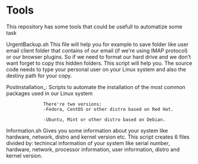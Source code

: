# Tools
This repository has some tools that could be usefull to automatize some task

UrgentBackup.sh
                This file will help you for example to save  folder like user email client folder that contains of our email (if we're using IMAP protocol) or our browser plugins.
                So if we need to format our hard drive and we don't want forget to copy this hidden folders. This script will help you.
The source code needs to type your personal user on your Linux system and also the destiny path for your copy.

Postinstallation_<version>:
                  Scripts to automate the installation of the most common packages used in our Linux system
                  
                  There're two versions:
                  -Fedora, CentOS or other distro based on Red Hat.
                  
                  -Ubuntu, Mint or other distro based on Debian.

Information.sh
                Gives you some information about your system like hardware, network, distro and kernel version etc.
                This script creates 6 files divided by: techincal information of your system like serial number, hardware, network, processor information, user information, distro and kernel version.

